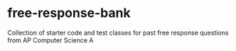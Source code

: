 free-response-bank
==================

Collection of starter code and test classes for past free response questions from AP Computer Science A

